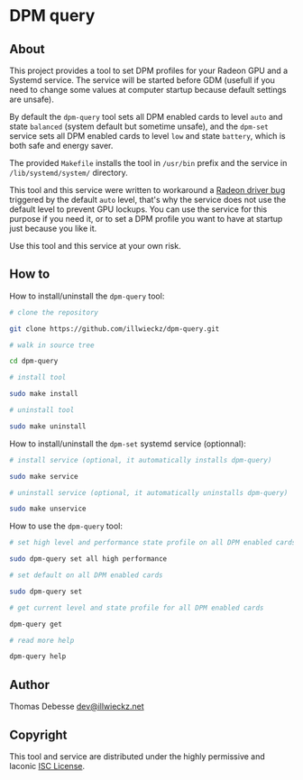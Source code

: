 DPM query
=========

About
-----

This project provides a tool to set DPM profiles for your Radeon GPU and a Systemd service.
The service will be started before GDM (usefull if you need to change some values at computer startup because default settings are unsafe).

By default the `dpm-query` tool sets all DPM enabled cards to level `auto` and state `balanced` (system default but sometime unsafe), and the `dpm-set` service sets all DPM enabled cards to level `low` and state `battery`, which is both safe and energy saver.

The provided `Makefile` installs the tool in `/usr/bin` prefix and the service in `/lib/systemd/system/` directory.

This tool and this service were written to workaround a [Radeon driver bug](https://bugs.freedesktop.org/show_bug.cgi?id=91880) triggered by the default `auto` level, that's why the service does not use the default level to prevent GPU lockups. You can use the service for this purpose if you need it, or to set a DPM profile you want to have at startup just because you like it.

Use this tool and this service at your own risk.

How to
------

How to install/uninstall the `dpm-query` tool:

```sh
# clone the repository

git clone https://github.com/illwieckz/dpm-query.git

# walk in source tree

cd dpm-query

# install tool

sudo make install

# uninstall tool

sudo make uninstall
```

How to install/uninstall the `dpm-set` systemd service (optionnal):

```sh
# install service (optional, it automatically installs dpm-query)

sudo make service

# uninstall service (optional, it automatically uninstalls dpm-query)

sudo make unservice
```

How to use the `dpm-query` tool:

```sh
# set high level and performance state profile on all DPM enabled cards

sudo dpm-query set all high performance

# set default on all DPM enabled cards

sudo dpm-query set

# get current level and state profile for all DPM enabled cards

dpm-query get

# read more help

dpm-query help
```

Author
------

Thomas Debesse <dev@illwieckz.net>

Copyright
---------

This tool and service are distributed under the highly permissive and laconic [ISC License](COPYING.md).
